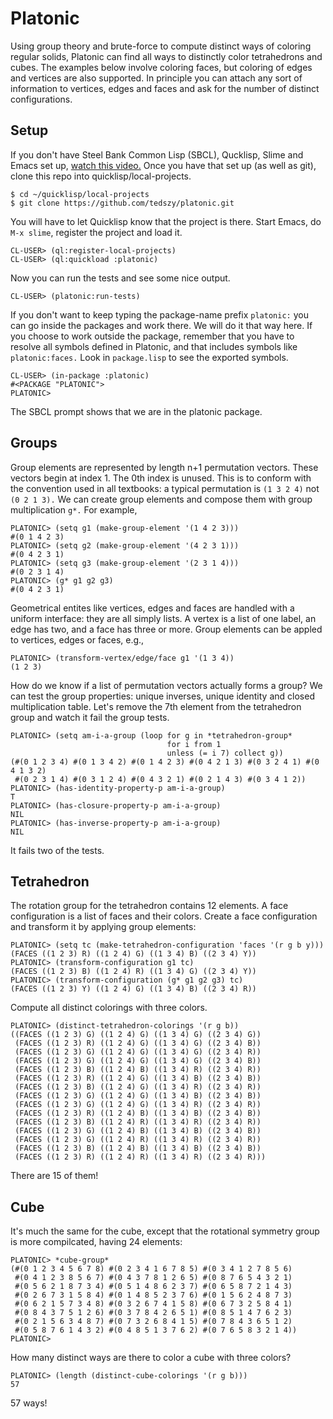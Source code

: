 # Platonic
Using group theory and brute-force to compute distinct ways of coloring regular solids, Platonic can find all ways to distinctly color tetrahedrons and cubes. The examples below involve coloring faces, but coloring of edges and vertices are also supported. In principle you can attach any sort of information to vertices, edges and faces and ask for the number of distinct configurations. 

## Setup
If you don't have Steel Bank Common Lisp (SBCL), Qucklisp, Slime
and Emacs set up, [watch this video.](https://www.youtube.com/watch?v=VnWVu8VVDbI) Once you have that set up (as well as git), clone this repo into quicklisp/local-projects.

```
$ cd ~/quicklisp/local-projects
$ git clone https://github.com/tedszy/platonic.git
```

You will have to let Quicklisp know that the project is there. Start Emacs, do ```M-x slime```, register the project and load it.

```
CL-USER> (ql:register-local-projects)
CL-USER> (ql:quickload :platonic)
```

Now you can run the tests and see some nice output.

```common-lisp
CL-USER> (platonic:run-tests)
```

If you don't want to keep typing the package-name prefix ```platonic:``` you can go inside the packages and work there. We will do it that way here. If you choose to work outside the package, remember that you have to resolve all symbols defined in Platonic, and that includes symbols like ```platonic:faces.``` Look in ```package.lisp``` to see the exported symbols.

```common-lisp
CL-USER> (in-package :platonic)
#<PACKAGE "PLATONIC">
PLATONIC> 
```

The SBCL prompt shows that we are in the platonic package.


## Groups
Group elements are represented by length n+1 permutation vectors. These vectors begin at index 1. The 0th index is unused. This is to conform with the convention used in all textbooks: a typical permutation is ```(1 3 2 4)``` not ```(0 2 1 3).``` We can create group elements and compose them with group multiplication ```g*.``` For example,

```common-lisp
PLATONIC> (setq g1 (make-group-element '(1 4 2 3)))
#(0 1 4 2 3)
PLATONIC> (setq g2 (make-group-element '(4 2 3 1)))
#(0 4 2 3 1)
PLATONIC> (setq g3 (make-group-element '(2 3 1 4)))
#(0 2 3 1 4)
PLATONIC> (g* g1 g2 g3)
#(0 4 2 3 1)
```

Geometrical entites like vertices, edges and faces are handled with a uniform interface: they are all simply lists. A vertex is a list of one label, an edge has two, and a face has three or more. Group elements can be appled to vertices, edges or faces, e.g.,

```common-lisp
PLATONIC> (transform-vertex/edge/face g1 '(1 3 4))
(1 2 3)
```

How do we know if a list of permutation vectors actually forms a group? We can test the group properties: unique inverses, unique identity and closed multiplication table. Let's remove the 7th element from the tetrahedron group and watch it fail the group tests.

```common-lisp
PLATONIC> (setq am-i-a-group (loop for g in *tetrahedron-group*
                                   for i from 1
				                   unless (= i 7) collect g))
(#(0 1 2 3 4) #(0 1 3 4 2) #(0 1 4 2 3) #(0 4 2 1 3) #(0 3 2 4 1) #(0 4 1 3 2)
 #(0 2 3 1 4) #(0 3 1 2 4) #(0 4 3 2 1) #(0 2 1 4 3) #(0 3 4 1 2))
PLATONIC> (has-identity-property-p am-i-a-group)
T
PLATONIC> (has-closure-property-p am-i-a-group)
NIL
PLATONIC> (has-inverse-property-p am-i-a-group)
NIL
```

It fails two of the tests.


## Tetrahedron
The rotation group for the tetrahedron contains 12 elements. A face configuration is a list of faces and their colors. Create a face configuration and transform it by applying group elements:

```common-lisp
PLATONIC> (setq tc (make-tetrahedron-configuration 'faces '(r g b y)))
(FACES ((1 2 3) R) ((1 2 4) G) ((1 3 4) B) ((2 3 4) Y))
PLATONIC> (transform-configuration g1 tc)
(FACES ((1 2 3) B) ((1 2 4) R) ((1 3 4) G) ((2 3 4) Y))
PLATONIC> (transform-configuration (g* g1 g2 g3) tc)
(FACES ((1 2 3) Y) ((1 2 4) G) ((1 3 4) B) ((2 3 4) R))
```

Compute all distinct colorings with three colors.

```common-lisp
PLATONIC> (distinct-tetrahedron-colorings '(r g b))
((FACES ((1 2 3) G) ((1 2 4) G) ((1 3 4) G) ((2 3 4) G))
 (FACES ((1 2 3) R) ((1 2 4) G) ((1 3 4) G) ((2 3 4) B))
 (FACES ((1 2 3) G) ((1 2 4) G) ((1 3 4) G) ((2 3 4) R))
 (FACES ((1 2 3) G) ((1 2 4) G) ((1 3 4) G) ((2 3 4) B))
 (FACES ((1 2 3) B) ((1 2 4) B) ((1 3 4) R) ((2 3 4) R))
 (FACES ((1 2 3) R) ((1 2 4) G) ((1 3 4) B) ((2 3 4) B))
 (FACES ((1 2 3) B) ((1 2 4) G) ((1 3 4) R) ((2 3 4) R))
 (FACES ((1 2 3) G) ((1 2 4) G) ((1 3 4) B) ((2 3 4) B))
 (FACES ((1 2 3) G) ((1 2 4) G) ((1 3 4) R) ((2 3 4) R))
 (FACES ((1 2 3) R) ((1 2 4) B) ((1 3 4) B) ((2 3 4) B))
 (FACES ((1 2 3) B) ((1 2 4) R) ((1 3 4) R) ((2 3 4) R))
 (FACES ((1 2 3) G) ((1 2 4) B) ((1 3 4) B) ((2 3 4) B))
 (FACES ((1 2 3) G) ((1 2 4) R) ((1 3 4) R) ((2 3 4) R))
 (FACES ((1 2 3) B) ((1 2 4) B) ((1 3 4) B) ((2 3 4) B))
 (FACES ((1 2 3) R) ((1 2 4) R) ((1 3 4) R) ((2 3 4) R)))
```

There are 15 of them!

## Cube
It's much the same for the cube, except that the rotational symmetry group is more compilcated, having 24 elements:

```common-lisp
PLATONIC> *cube-group*
(#(0 1 2 3 4 5 6 7 8) #(0 2 3 4 1 6 7 8 5) #(0 3 4 1 2 7 8 5 6)
 #(0 4 1 2 3 8 5 6 7) #(0 4 3 7 8 1 2 6 5) #(0 8 7 6 5 4 3 2 1)
 #(0 5 6 2 1 8 7 3 4) #(0 5 1 4 8 6 2 3 7) #(0 6 5 8 7 2 1 4 3)
 #(0 2 6 7 3 1 5 8 4) #(0 1 4 8 5 2 3 7 6) #(0 1 5 6 2 4 8 7 3)
 #(0 6 2 1 5 7 3 4 8) #(0 3 2 6 7 4 1 5 8) #(0 6 7 3 2 5 8 4 1)
 #(0 8 4 3 7 5 1 2 6) #(0 3 7 8 4 2 6 5 1) #(0 8 5 1 4 7 6 2 3)
 #(0 2 1 5 6 3 4 8 7) #(0 7 3 2 6 8 4 1 5) #(0 7 8 4 3 6 5 1 2)
 #(0 5 8 7 6 1 4 3 2) #(0 4 8 5 1 3 7 6 2) #(0 7 6 5 8 3 2 1 4))
PLATONIC> 
```

How many distinct ways are there to color a cube with three colors?

```common-lisp
PLATONIC> (length (distinct-cube-colorings '(r g b)))
57
```

57 ways! 

